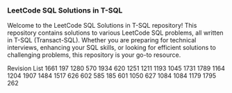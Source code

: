 
### LeetCode SQL Solutions in T-SQL
Welcome to the LeetCode SQL Solutions in T-SQL repository! This repository contains solutions to various LeetCode SQL problems, all written in T-SQL (Transact-SQL). Whether you are preparing for technical interviews, enhancing your SQL skills, or looking for efficient solutions to challenging problems, this repository is your go-to resource.


Revision List
1661
197
1280
570
1934
620
1251
1211
1193
1045
1731
1789
1164
1204
1907
1484
1517
626
602
585
185
601
1050
627
1084
1084
1179
1795
262
